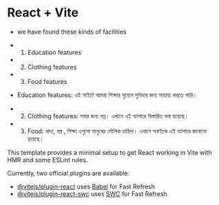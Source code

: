 # React + Vite

* we have found these kinds of facilities 
* 1. Education features
* 2. Clothing features
* 3. Food features

* Education features: এই সাইটে আমরা শিক্ষার সুযোগ সুবিধার জন্য সাহায্য করতে পারি। 
* 2. Clothing features: সবার জন্য বস্র। এখানে এই ব্যাপারে বিস্তারিত বলা হয়েছে।
* 3. Food: খাদ্য, বস্ত্র , শিক্ষা এগুলো মানুষের মৌলিক চাহিদা। এখানে সবাইকে এই ব্যাপারে জানানো হয়েছে।

This template provides a minimal setup to get React working in Vite with HMR and some ESLint rules.

Currently, two official plugins are available:

- [@vitejs/plugin-react](https://github.com/vitejs/vite-plugin-react/blob/main/packages/plugin-react/README.md) uses [Babel](https://babeljs.io/) for Fast Refresh
- [@vitejs/plugin-react-swc](https://github.com/vitejs/vite-plugin-react-swc) uses [SWC](https://swc.rs/) for Fast Refresh
